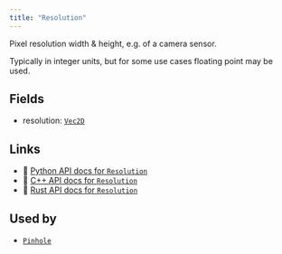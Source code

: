 ```yaml
---
title: "Resolution"
---
```


Pixel resolution width & height, e.g. of a camera sensor.

Typically in integer units, but for some use cases floating point may be used.

## Fields

* resolution: [`Vec2D`](../datatypes/vec2d.md)

## Links
 * 🐍 [Python API docs for `Resolution`](https://ref.rerun.io/docs/python/stable/common/components#rerun.components.Resolution)
 * 🌊 [C++ API docs for `Resolution`](https://ref.rerun.io/docs/cpp/stable/structrerun_1_1components_1_1Resolution.html?speculative-link)
 * 🦀 [Rust API docs for `Resolution`](https://docs.rs/rerun/latest/rerun/components/struct.Resolution.html)


## Used by

* [`Pinhole`](../archetypes/pinhole.md)
